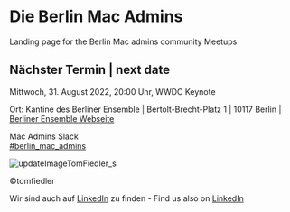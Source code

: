 # Die Berlin Mac Admins

Landing page for the Berlin Mac admins community Meetups

## Nächster Termin | next date

Mittwoch, 31. August 2022, 20:00 Uhr, WWDC Keynote

Ort: Kantine des Berliner Ensemble | Bertolt-Brecht-Platz 1 | 10117 Berlin | 
[Berliner Ensemble Webseite](https://www.berliner-ensemble.de)

Mac Admins Slack   
[#berlin_mac_admins](https://macadmins.slack.com/archives/CFEUHA7D0)

![updateImageTomFiedler_s](https://user-images.githubusercontent.com/60174138/163335465-111477cf-f8fe-4213-9f29-0cbc170fdc68.jpg)

©tomfiedler


Wir sind auch auf [LinkedIn](https://www.linkedin.com/groups/8971462/) zu finden - 
Find us also on [LinkedIn](https://www.linkedin.com/groups/8971462/)

